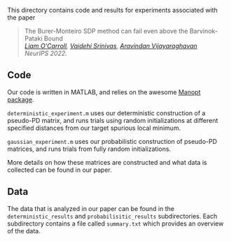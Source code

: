 This directory contains code and results for experiments associated with the paper 

> The Burer-Monteiro SDP method can fail even above the Barvinok-Pataki Bound  
> *[Liam O'Carroll](https://liamocarroll.github.io), [Vaidehi Srinivas](https://vaidehi8913.github.io), [Aravindan Vijayaraghavan](https://users.cs.northwestern.edu/~aravindv/)*  
> *NeurIPS 2022.*

## Code

Our code is written in MATLAB, and relies on the awesome [Manopt package](https://manopt.org).  

``deterministic_experiment.m`` uses our deterministic construction of a pseudo-PD matrix,
and runs trials using random initializations at different specified distances from our target spurious local minimum.

``gaussian_experiment.m`` uses our probabilistic construction of pseudo-PD matrices, and runs trials 
from fully random initializations.  

More details on how these matrices are constructed and what data is collected can be found in our paper.

## Data

The data that is analyzed in our paper can be found in the ``deterministic_results`` and ``probabilisitic_results`` subdirectories.  Each subdirectory contains a file called ``summary.txt`` which provides an overview of the data.